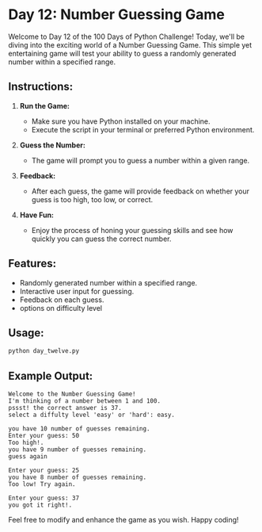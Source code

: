 # Day 12: Number Guessing Game

Welcome to Day 12 of the 100 Days of Python Challenge! Today, we'll be diving into the exciting world of a Number Guessing Game. This simple yet entertaining game will test your ability to guess a randomly generated number within a specified range.

## Instructions:

1. **Run the Game:**
   - Make sure you have Python installed on your machine.
   - Execute the script in your terminal or preferred Python environment.

2. **Guess the Number:**
   - The game will prompt you to guess a number within a given range.

3. **Feedback:**
   - After each guess, the game will provide feedback on whether your guess is too high, too low, or correct.

5. **Have Fun:**
   - Enjoy the process of honing your guessing skills and see how quickly you can guess the correct number.

## Features:

- Randomly generated number within a specified range.
- Interactive user input for guessing.
- Feedback on each guess.
- options on difficulty level

## Usage:

```bash
python day_twelve.py
```

## Example Output:

```plaintext
Welcome to the Number Guessing Game!
I'm thinking of a number between 1 and 100.
pssst! the correct answer is 37.
select a diffulty level 'easy' or 'hard': easy.

you have 10 number of guesses remaining. 
Enter your guess: 50
Too high!.
you have 9 number of guesses remaining.
guess again

Enter your guess: 25
you have 8 number of guesses remaining.
Too low! Try again.

Enter your guess: 37
you got it right!.
```

Feel free to modify and enhance the game as you wish. Happy coding!
